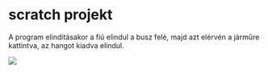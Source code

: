 # scratch projekt

A program elindításakor a fiú elindul a busz felé, majd azt elérvén a járműre kattintva, az hangot kiadva elindul.

![](scratch1.png)

